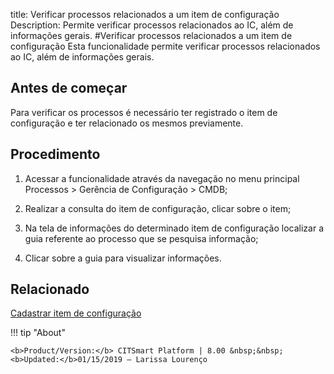 title: Verificar processos relacionados a um item de configuração
Description: Permite verificar processos relacionados ao IC, além de informações gerais.
#Verificar processos relacionados a um item de configuração
Esta funcionalidade permite verificar processos relacionados ao IC, além de informações gerais.

Antes de começar
--------------------

Para verificar os processos é necessário ter registrado o item de configuração e
ter relacionado os mesmos previamente.

Procedimento
----------------

1.  Acessar a funcionalidade através da navegação no menu principal
    Processos \> Gerência de Configuração \> CMDB;

2.  Realizar a consulta do item de configuração, clicar sobre o item;

3.  Na tela de informações do determinado item de configuração localizar a guia
    referente ao processo que se pesquisa informação;

4.  Clicar sobre a guia para visualizar informações.

Relacionado
----------------

[Cadastrar item de configuração](/pt-br/citsmart-platform-8/processes/configuration/use/register-CI.html)

!!! tip "About"

    <b>Product/Version:</b> CITSmart Platform | 8.00 &nbsp;&nbsp;
    <b>Updated:</b>01/15/2019 – Larissa Lourenço
